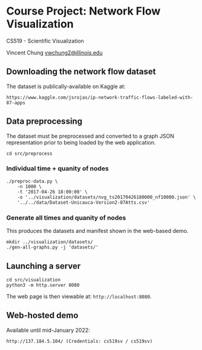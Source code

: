 # Course Project: Network Flow Visualization

CS519 - Scientific Visualization

Vincent Chung <vwchung2@illinois.edu>

## Downloading the network flow dataset

The dataset is publically-available on Kaggle at:
```
https://www.kaggle.com/jsrojas/ip-network-traffic-flows-labeled-with-87-apps
```

## Data preprocessing

The dataset must be preprocessed and converted to a graph JSON representation prior to being loaded by the web application.

```
cd src/preprocess
```

### Individual time + quanity of nodes

```
./preproc-data.py \
    -n 1000 \
    -t '2017-04-26 18:00:00' \
    -o '../visualization/datasets/nvg_ts20170426180000_nf10000.json' \
    '../../data/Dataset-Unicauca-Version2-87Atts.csv'
```

### Generate all times and quanity of nodes

This produces the datasets and manifest shown in the web-based demo.

```
mkdir ../visualization/datasets/
./gen-all-graphs.py -j 'datasets/'
```

## Launching a server

```
cd src/visualization
python3 -m http.server 8080
```

The web page is then viewable at: `http://localhost:8080`.

## Web-hosted demo

Available until mid-January 2022:
```
http://137.184.5.104/ (Credentials: cs519sv / cs519sv)
```
